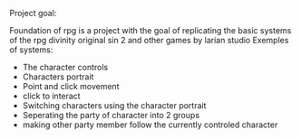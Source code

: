 Project goal:

Foundation of rpg is a project with the goal of replicating the basic systems of the rpg divinity original sin 2 and other games by larian studio
Exemples of systems: 
- The character controls
- Characters portrait
- Point and click movement
- click to interact
- Switching characters using the character portrait
- Seperating the party of character into 2 groups
- making other party member follow the currently controled character
